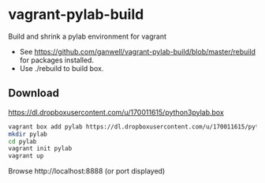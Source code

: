 vagrant-pylab-build
===================

Build and shrink a pylab environment for vagrant

* See https://github.com/ganwell/vagrant-pylab-build/blob/master/rebuild for packages installed.
* Use ./rebuild to build box.

Download
--------

https://dl.dropboxusercontent.com/u/170011615/python3pylab.box

````bash
vagrant box add pylab https://dl.dropboxusercontent.com/u/170011615/python3pylab.box
mkdir pylab
cd pylab
vagrant init pylab
vagrant up
````

Browse http://localhost:8888 (or port displayed)

